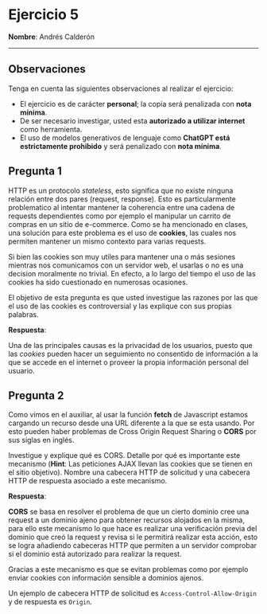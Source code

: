 # Ejercicio 5

**Nombre**: Andrés Calderón

---

## Observaciones

Tenga en cuenta las siguientes observaciones al realizar el ejercicio:

- El ejercicio es de carácter **personal**; la copia será penalizada con **nota mínima**.
- De ser necesario investigar, usted esta **autorizado a utilizar internet** como herramienta.
- El uso de modelos generativos de lenguaje como **ChatGPT está estrictamente prohibido** y será penalizado con **nota mínima**.

## Pregunta 1

HTTP es un protocolo *stateless*, esto significa que no existe ninguna relación entre dos pares (request, response). Esto es particularmente problematico al intentar mantener la coherencia entre una cadena de requests dependientes como por ejemplo el manipular un carrito de compras en un sitio de e-commerce. Como se ha mencionado en clases, una solución para este problema es el uso de **cookies**, las cuales nos permiten mantener un mismo contexto para varias requests.

Si bien las cookies son muy utiles para mantener una o más sesiones mientras nos comunicamos con un servidor web, el usarlas o no es una decision moralmente no trivial. En efecto, a lo largo del tiempo el uso de las cookies ha sido cuestionado en numerosas ocasiones.

El objetivo de esta pregunta es que usted investigue las razones por las que el uso de las cookies es controversial y las explique con sus propias palabras.

**Respuesta**:

Una de las principales causas es la privacidad de los usuarios, puesto que las *cookies* pueden hacer un seguimiento no consentido de información a la que se accede en el internet o proveer la propia información personal del usuario.

## Pregunta 2

Como vimos en el auxiliar, al usar la función **fetch** de Javascript estamos cargando un recurso desde una URL diferente a la que se esta usando. Por esto pueden haber problemas de Cross Origin Request Sharing o **CORS** por sus siglas en inglés.

Investigue y explique qué es CORS. Detalle por qué es importante este mecanismo (**Hint**: Las peticiones AJAX llevan las cookies que se tienen en el sitio objetivo). Nombre una cabecera HTTP de solicitud y una cabecera HTTP de respuesta asociado a este mecanismo.

**Respuesta**:

**CORS** se basa en resolver el problema de que un cierto dominio cree una request a un dominio ajeno para obtener recursos alojados en la misma, para ello este mecanismo lo que hace es realizar una verificación previa del dominio que creó la request y revisa si le permitirá realizar esta acción, esto se logra añadiendo cabeceras HTTP que permiten a un servidor comprobar si el dominio está autorizado para realizar la request.

Gracias a este mecanismo es que se evitan problemas como por ejemplo enviar cookies con información sensible a dominios ajenos.

Un ejemplo de cabecera HTTP de solicitud es `Access-Control-Allow-Origin` y de respuesta es `Origin`.
